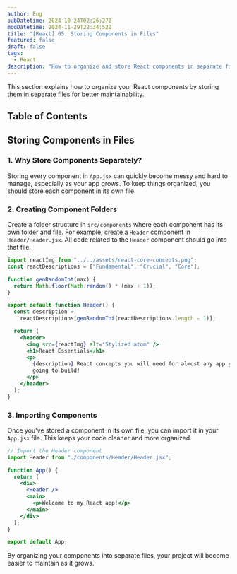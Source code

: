 ```yaml
---
author: Eng
pubDatetime: 2024-10-24T02:26:27Z
modDatetime: 2024-11-29T22:34:52Z
title: "[React] 05. Storing Components in Files"
featured: false
draft: false
tags:
  - React
description: "How to organize and store React components in separate files for better structure."
---
```


This section explains how to organize your React components by storing them in separate files for better maintainability.

## Table of Contents

## Storing Components in Files

### 1. Why Store Components Separately?

Storing every component in `App.jsx` can quickly become messy and hard to manage, especially as your app grows. To keep things organized, you should store each component in its own file.

### 2. Creating Component Folders

Create a folder structure in `src/components` where each component has its own folder and file. For example, create a `Header` component in `Header/Header.jsx`. All code related to the `Header` component should go into that file.

```jsx
import reactImg from "../../assets/react-core-concepts.png";
const reactDescriptions = ["Fundamental", "Crucial", "Core"];

function genRandomInt(max) {
  return Math.floor(Math.random() * (max + 1));
}

export default function Header() {
  const description =
    reactDescriptions[genRandomInt(reactDescriptions.length - 1)];

  return (
    <header>
      <img src={reactImg} alt="Stylized atom" />
      <h1>React Essentials</h1>
      <p>
        {description} React concepts you will need for almost any app you are
        going to build!
      </p>
    </header>
  );
}
```

### 3. Importing Components

Once you've stored a component in its own file, you can import it in your `App.jsx` file. This keeps your code cleaner and more organized.

```jsx
// Import the Header component
import Header from "./components/Header/Header.jsx";

function App() {
  return (
    <div>
      <Header />
      <main>
        <p>Welcome to my React app!</p>
      </main>
    </div>
  );
}

export default App;
```

By organizing your components into separate files, your project will become easier to maintain as it grows.
